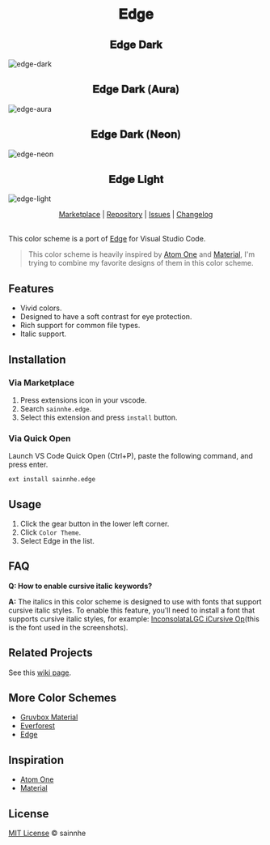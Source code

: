 <h1 align="center">
𝐄𝐝𝐠𝐞
</h1>

<h2 align="center">
𝐄𝐝𝐠𝐞 𝐃𝐚𝐫𝐤
</h2>

![edge-dark](https://user-images.githubusercontent.com/37491630/78005766-90e5f900-732b-11ea-80c9-a3906fbe8169.png)

<h2 align="center">
𝐄𝐝𝐠𝐞 𝐃𝐚𝐫𝐤 (𝐀𝐮𝐫𝐚)
</h2>

![edge-aura](https://user-images.githubusercontent.com/37491630/77987180-a85fba80-7308-11ea-9cd4-564fd17d5d71.png)

<h2 align="center">
𝐄𝐝𝐠𝐞 𝐃𝐚𝐫𝐤 (𝐍𝐞𝐨𝐧)
</h2>

![edge-neon](https://user-images.githubusercontent.com/37491630/77987185-ac8bd800-7308-11ea-88e2-434124fae30d.png)

<h2 align="center">
𝐄𝐝𝐠𝐞 𝐋𝐢𝐠𝐡𝐭
</h2>

![edge-light](https://user-images.githubusercontent.com/37491630/77987183-ab5aab00-7308-11ea-9988-2cdde13b72a8.png)

<p align="center">
  <a href="https://marketplace.visualstudio.com/items?itemName=sainnhe.edge">Marketplace</a> |
  <a href="https://github.com/sainnhe/edge-vscode">Repository</a> |
  <a href="https://github.com/sainnhe/edge-vscode/issues">Issues</a> |
  <a href="https://github.com/sainnhe/edge-vscode/blob/master/CHANGELOG.md">Changelog</a>
  <br><br>
</p>

This color scheme is a port of [Edge](https://github.com/sainnhe/edge) for Visual Studio Code. 

> This color scheme is heavily inspired by [Atom One](https://github.com/atom/atom/tree/master/packages/one-dark-syntax) and [Material](https://github.com/equinusocio/material-theme), I'm trying to combine my favorite designs of them in this color scheme.

## Features

- Vivid colors.
- Designed to have a soft contrast for eye protection.
- Rich support for common file types.
- Italic support.

## Installation

### Via Marketplace

1. Press extensions icon in your vscode.
2. Search `sainnhe.edge`.
3. Select this extension and press `install` button.

### Via Quick Open

Launch VS Code Quick Open (Ctrl+P), paste the following command, and press enter.

```
ext install sainnhe.edge
```

## Usage

1. Click the gear button in the lower left corner.
2. Click `Color Theme`.
3. Select Edge in the list.

## FAQ

**Q: How to enable cursive italic keywords?**

**A:** The italics in this color scheme is designed to use with fonts that support cursive italic styles. To enable this feature, you'll need to install a font that supports cursive italic styles, for example: [InconsolataLGC iCursive Op](https://github.com/sainnhe/icursive-nerd-font)(this is the font used in the screenshots).

## Related Projects

See this [wiki page](https://github.com/sainnhe/edge/wiki/Related-Projects).

## More Color Schemes

- [Gruvbox Material](https://github.com/sainnhe/gruvbox-material-vscode)
- [Everforest](https://github.com/sainnhe/everforest-vscode)
- [Edge](https://github.com/sainnhe/edge-vscode)

## Inspiration

- [Atom One](https://github.com/atom/atom/tree/master/packages/one-dark-syntax)
- [Material](https://github.com/equinusocio/material-theme)

## License

[MIT License](https://github.com/sainnhe/edge-vscode/blob/master/LICENSE) © sainnhe
